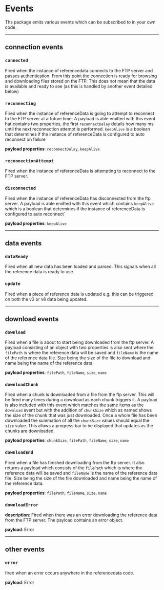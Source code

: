 # Events

Ths package emits various events which can be subscribed to in your own code.

---

## connection events

### `connected`  
Fired when the instance of referencedata connects to the FTP server and passes authentication. From this point the connection is ready for browsing and downloading files stored on the FTP. This does not mean that the data is available and ready to see (as this is handled by another event detailed below)  

### `reconnecting`  
Fired when the instance of referenceData is going to attempt to reconnect to the FTP server at a future time. A payload is able emitted with this event hat contains two properties, the first `reconnectDelay` details how many ms until the next reconnection attempt is performed. `keepAlive` is a boolean that determines if the instance of referenceData is configured to auto reconnect on failure`  

**payload properties**: `reconnectDelay`, `keepAlive`  

### `reconnectionAttempt`  
Fired when the instance of referenceData is attempting to reconnect to the FTP server.  

### `disconnected`  
Fired when the instance of referenceData has disconnected from the ftp server. A payload is able emitted with this event which contains `keepAlive` which is a boolean that determines if the instance of referenceData is configured to auto reconnect`  

**payload properties**: `keepAlive`  

---

## data events

### `dataReady`  
Fired when all new data has been loaded and parsed. This signals when all the reference data is ready to use.  

### `update`  
Fired when a piece of reference data is updated e.g. this can be triggered on both the v3 or v8 data being updated.

---

## download events

### `download`  
Fired when a file is about to start being downloaded from the ftp server. A payload consisting of an object with two properties is also sent where the `filePath` is where the reference data will be saved and `fileName` is the name of the reference data file. Size being the size of the file to download and name being the name of the reference data.  

**payload properties**: `filePath`, `fileName`, `size`, `name`  

### `downloadChunk`  
Fired when a chunk is downloaded from a file from the ftp server. This will be fired many times during a download as each chunk triggers it. A payload is also included with this event which matches the same items as the `download` event but with the addition of `chunkSize` which as named shows the size of the chunk that was just downloaded. Once a whole file has been downloaded the summation of all the `chunkSize` values should equal the `size` value. This allows a progress bar to be displayed that updates as the chunks are downloaded.  

**payload properties**: `chunkSize`, `filePath`, `fileName`, `size`, `name`  


### `downloadEnd`  
Fired when a file has finished downloading from the ftp server. It also returns a payload which consists of the `filePath` which is where the reference data will be saved and `fileName` is the name of the reference data file. Size being the size of the file downloaded and name being the name of the reference data.  

**payload properties**: `filePath`, `fileName`, `size`, `name` 

### `downloadError`
**description**: Fired when there was an error downloading the reference data from the FTP server. The payload contains an error object.  

**payload**: Error

---

## other events

### `error`  
fired when an error occurs anywhere in the referencedata code.  

**payload**: Error  

